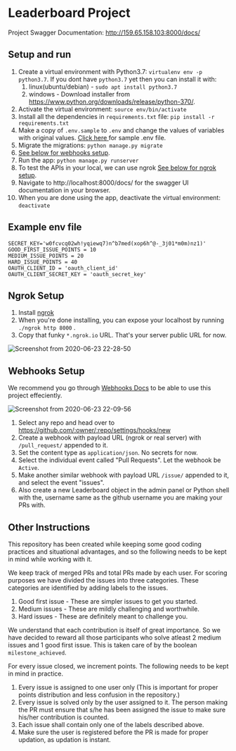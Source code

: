 # Leaderboard Project
Project Swagger Documentation: http://159.65.158.103:8000/docs/

## Setup and run

1. Create a virtual environment with Python3.7: `virtualenv env -p python3.7`. If you dont have `python3.7` yet then you can install it with:
    1. linux(ubuntu/debian) - `sudo apt install python3.7`
    1. windows - Download installer from https://www.python.org/downloads/release/python-370/.
1. Activate the virtual environment: `source env/bin/activate`
1. Install all the dependencies in `requirements.txt` file: `pip install -r requirements.txt`
1. Make a copy of `.env.sample` to `.env` and change the values of variables with original values. [Click here ](#example-env-file) for sample .env file.
1. Migrate the migrations: `python manage.py migrate`
1. [See below for webhooks setup](#webhooks-setup).
1. Run the app: `python manage.py runserver`
1. To test the APIs in your local, we can use ngrok [See below for ngrok setup](#ngrok-setup).
1. Navigate to http://localhost:8000/docs/  for the swagger UI documentation in your browser.
1. When you are done using the app, deactivate the virtual environment: `deactivate`

## Example env file  

```
SECRET_KEY='w0fcvcq02wh!yqiewq7)n^b7med(xop6h^@-_3j01*m0m)nz1)'
GOOD_FIRST_ISSUE_POINTS = 10
MEDIUM_ISSUE_POINTS = 20
HARD_ISSUE_POINTS = 40
OAUTH_CLIENT_ID = 'oauth_client_id'
OAUTH_CLIENT_SECRET_KEY = 'oauth_secret_key'
```

## Ngrok Setup

1. Install [ngrok](https://ngrok.com/download) 
1. When you're done installing, you can expose your localhost by running `./ngrok http 8000` .
1. Copy that funky `*.ngrok.io` URL. That's your server public URL for now.

![Screenshot from 2020-06-23 22-28-50](https://user-images.githubusercontent.com/49693160/85433398-04517c80-b5a2-11ea-81ae-a7db3cef22e7.png)


## Webhooks Setup

We recommend you go through [Webhooks Docs](https://developer.github.com/webhooks/) to be able to use this project effeciently.

![Screenshot from 2020-06-23 22-09-56](https://user-images.githubusercontent.com/49693160/85433388-0287b900-b5a2-11ea-86f3-04d92b8c4d20.png)


1. Select any repo and head over to https://github.com/:owner/:repo/settings/hooks/new
1. Create a webhook with payload URL (ngrok or real server) with `/pull_request/` appended to it.
1. Set the content type as `application/json`. No secrets for now.
1. Select the individual event called "Pull Requests". Let the webhook be `Active`.
1. Make another similar webhook with payload URL `/issue/` appended to it, and select the event "issues".
1. Also create a new Leaderboard object in the admin panel or Python shell with the, username same as the github username you are making your PRs with. 

## Other Instructions
This repository has been created while keeping some good coding practices and situational advantages, and so the following needs to be kept in mind while working with it.

We keep track of merged PRs and total PRs made by each user. For scoring purposes we have divided the issues into three categories. These categories are identified by adding labels to the issues.
1. Good first issue - These are simpler issues to get you started.
2. Medium issues - These are mildly challenging and worthwhile.
3. Hard issues - These are definitely meant to challenge you.

We understand that each contribution is itself of great importance. So we have decided to reward all those participants who solve atleast 2 medium issues and 1 good first issue. This is taken care of by the boolean `milestone_achieved`.

For every issue closed, we increment points. The following needs to be kept in mind in practice.
1. Every issue is assigned to one user only (This is important for proper points distribution and less confusion in the repository.)
2. Every issue is solved only by the user assigned to it. The person making the PR must ensure that s/he has been assigned the issue to make sure his/her contribution is counted.
3. Each issue shall contain only one of the labels described above.
4. Make sure the user is registered before the PR is made for proper updation, as updation is instant.
